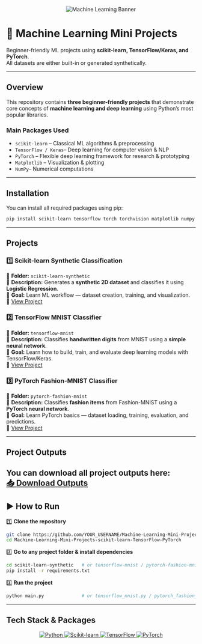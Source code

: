 <p align="center">
  <img src="https://img.shields.io/badge/🤖%20Machine%20Learning-Powered%20by%20Python-3776AB?style=for-the-badge&logo=python&logoColor=white&labelColor=FF6F00" alt="Machine Learning Banner"/>
</p>

# 🚀 Machine Learning Mini Projects  
Beginner-friendly ML projects using **scikit-learn, TensorFlow/Keras, and PyTorch**.  
All datasets are either built-in or generated synthetically.  

---
## Overview  
This repository contains **three beginner-friendly projects** that demonstrate core concepts of **machine learning and deep learning** using Python’s most popular libraries.  

### Main Packages Used  
- `scikit-learn` – Classical ML algorithms & preprocessing  
- `TensorFlow / Keras`– Deep learning for computer vision & NLP  
- `PyTorch` – Flexible deep learning framework for research & prototyping  
- `Matplotlib` – Visualization & plotting  
- `NumPy`– Numerical computations  
---
##  Installation  
You can install all required packages using pip:  

```bash
pip install scikit-learn tensorflow torch torchvision matplotlib numpy
```
---
## Projects  
### 1️⃣ Scikit-learn Synthetic Classification  
📁 **Folder:** `scikit-learn-synthetic`  
📝 **Description:** Generates a **synthetic 2D dataset** and classifies it using **Logistic Regression**.  
🎯 **Goal:** Learn ML workflow — dataset creation, training, and visualization.  
🔗 [View Project](./scikit-learn-synthetic)  

### 2️⃣ TensorFlow MNIST Classifier  
📁 **Folder:** `tensorflow-mnist`  
📝 **Description:** Classifies **handwritten digits** from MNIST using a **simple neural network**.  
🎯 **Goal:** Learn how to build, train, and evaluate deep learning models with TensorFlow/Keras.  
🔗 [View Project](./tensorflow-mnist)  

### 3️⃣ PyTorch Fashion-MNIST Classifier  
📁 **Folder:** `pytorch-fashion-mnist`  
📝 **Description:** Classifies **fashion items** from Fashion-MNIST using a **PyTorch neural network**.  
🎯 **Goal:** Learn PyTorch basics — dataset loading, training, evaluation, and predictions.  
🔗 [View Project](./pytorch-fashion-mnist)  

---

## Project Outputs  
You can download all project outputs here:  
[📥 **Download Outputs**](./outputs/project_outputs.zip)  
---
## ▶️ How to Run  
1️⃣ **Clone the repository**  
```bash
git clone https://github.com/YOUR_USERNAME/Machine-Learning-Mini-Projects-scikit-learn-TensorFlow-PyTorch.git
cd Machine-Learning-Mini-Projects-scikit-learn-TensorFlow-PyTorch
```  

2️⃣ **Go to any project folder & install dependencies**  
```bash
cd scikit-learn-synthetic   # or tensorflow-mnist / pytorch-fashion-mnist
pip install -r requirements.txt
```  

3️⃣ **Run the project**  
```bash
python main.py              # or tensorflow_mnist.py / pytorch_fashion_mnist.py
```  
---
## Tech Stack & Packages  

<p align="center">
  <a href="https://www.python.org/">
    <img src="https://img.shields.io/badge/Python-3.10-blue?style=for-the-badge&logo=python&logoColor=white" alt="Python"/>
  </a>
  <a href="https://scikit-learn.org/">
    <img src="https://img.shields.io/badge/Scikit--learn-0.24-orange?style=for-the-badge&logo=scikitlearn&logoColor=white" alt="Scikit-learn"/>
  </a>
  <a href="https://www.tensorflow.org/">
    <img src="https://img.shields.io/badge/TensorFlow-2.13-red?style=for-the-badge&logo=tensorflow&logoColor=white" alt="TensorFlow"/>
  </a>
  <a href="https://pytorch.org/">
    <img src="https://img.shields.io/badge/PyTorch-2.1-brightgreen?style=for-the-badge&logo=pytorch&logoColor=white" alt="PyTorch"/>
  </a>
</p>